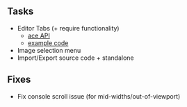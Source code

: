 ## Tasks

- Editor Tabs (+ require functionality)
  - [ace API](https://ace.c9.io/#nav=api&api=ace)
  - [example code](https://codepen.io/rharish100193/pen/KgqyjP?editors=1010)
- Image selection menu
- Import/Export source code + standalone

## Fixes

- Fix console scroll issue (for mid-widths/out-of-viewport)
